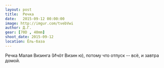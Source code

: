 ```yaml
---
layout: post
title:  Речка
date:   2015-09-12 00:00:00
image: http://imgur.com/tvebVwi
author: Д.Г.
gear: [70D , 40mm]
shoot_date: 2015-09-12
location: Ёль-база
---
```


Речка Малая Визинга (Ичöт Визин ю), потому что отпуск -- всё, и завтра домой.
